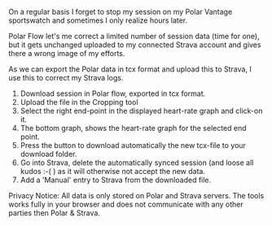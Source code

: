 On a regular basis I forget to stop my session on my Polar Vantage sportswatch and sometimes I only realize hours later.

Polar Flow let's me correct a limited number of session data (time for one), but it gets unchanged uploaded to my connected Strava account and gives there a wrong image of my efforts.

As we can export the Polar data in tcx format and upload this to Strava, I use this to correct my Strava logs.

1. Download session in Polar flow, exported in tcx format.
2. Upload the file in the Cropping tool
3. Select the right end-point in the displayed heart-rate graph and click-on it.
4. The bottom graph, shows the heart-rate graph for the selected end point.
5. Press the button to download automatically the new tcx-file to your download folder.
6. Go into Strava, delete the automatically synced session (and loose all kudos :-( ) as it will otherwise not accept the new data.
7. Add a 'Manual' entry to Strava from the downloaded file.

Privacy Notice:  All data is only stored on Polar and Strava servers.  The tools works fully in your browser and does not communicate with any other parties then Polar & Strava.
